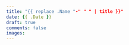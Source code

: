 ```yaml
---
title: "{{ replace .Name "-" " " | title }}"
date: {{ .Date }}
draft: true
comments: false
images:
---
```



